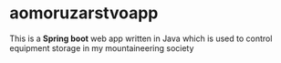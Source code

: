 # aomoruzarstvoapp

This is a **Spring boot** web app written in Java which is used to control equipment storage in my mountaineering society
